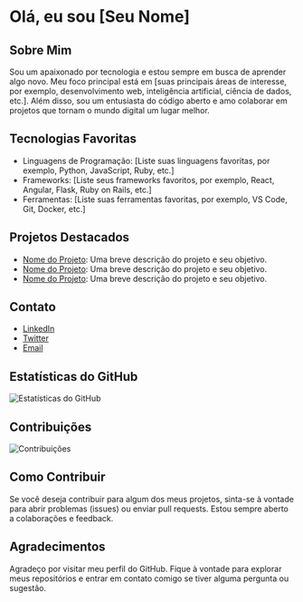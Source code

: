 # Olá, eu sou [Seu Nome]

## Sobre Mim
Sou um apaixonado por tecnologia e estou sempre em busca de aprender algo novo. Meu foco principal está em [suas principais áreas de interesse, por exemplo, desenvolvimento web, inteligência artificial, ciência de dados, etc.]. Além disso, sou um entusiasta do código aberto e amo colaborar em projetos que tornam o mundo digital um lugar melhor.

## Tecnologias Favoritas
- Linguagens de Programação: [Liste suas linguagens favoritas, por exemplo, Python, JavaScript, Ruby, etc.]
- Frameworks: [Liste seus frameworks favoritos, por exemplo, React, Angular, Flask, Ruby on Rails, etc.]
- Ferramentas: [Liste suas ferramentas favoritas, por exemplo, VS Code, Git, Docker, etc.]

## Projetos Destacados
- [Nome do Projeto](link): Uma breve descrição do projeto e seu objetivo.
- [Nome do Projeto](link): Uma breve descrição do projeto e seu objetivo.
- [Nome do Projeto](link): Uma breve descrição do projeto e seu objetivo.

## Contato
- [LinkedIn](seu_linkedin)
- [Twitter](seu_twitter)
- [Email](seu_email)

## Estatísticas do GitHub
![Estatísticas do GitHub](https://github-readme-stats.vercel.app/api?username=seu_usuario&show_icons=true)

## Contribuições
![Contribuições](https://github-readme-stats.vercel.app/api/top-langs/?username=seu_usuario&layout=compact)

## Como Contribuir
Se você deseja contribuir para algum dos meus projetos, sinta-se à vontade para abrir problemas (issues) ou enviar pull requests. Estou sempre aberto a colaborações e feedback.

## Agradecimentos
Agradeço por visitar meu perfil do GitHub. Fique à vontade para explorar meus repositórios e entrar em contato comigo se tiver alguma pergunta ou sugestão.



<!---
IST501/IST501 is a ✨ special ✨ repository because its `README.md` (this file) appears on your GitHub profile.
You can click the Preview link to take a look at your changes.
--->
